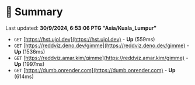 # 📖 Summary
Last updated: **30/9/2024, 6:53:06 PTG "Asia/Kuala_Lumpur"**

- `GET` [https://hst.ujol.dev](https://hst.ujol.dev) - **Up** (559ms)
- `GET` [https://reddviz.deno.dev/gimme](https://reddviz.deno.dev/gimme) - **Up** (1536ms)
- `GET` [https://reddviz.amar.kim/gimme](https://reddviz.amar.kim/gimme) - **Up** (1997ms)
- `GET` [https://dumb.onrender.com](https://dumb.onrender.com) - **Up** (614ms)
